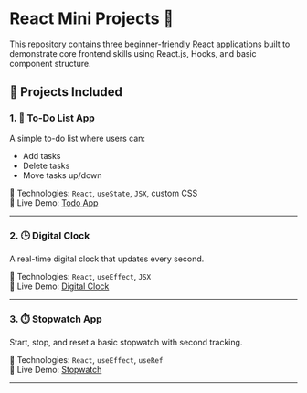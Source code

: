 # React Mini Projects 🧩

This repository contains three beginner-friendly React applications built to demonstrate core frontend skills using React.js, Hooks, and basic component structure.

## 📁 Projects Included

### 1. 📝 To-Do List App
A simple to-do list where users can:
- Add tasks
- Delete tasks
- Move tasks up/down

📌 Technologies: `React`, `useState`, `JSX`, custom CSS  
🔗 Live Demo: [Todo App](https://react-mini-projects-p55o.vercel.app/)

---

### 2. 🕒 Digital Clock
A real-time digital clock that updates every second.

📌 Technologies: `React`, `useEffect`, `JSX`  
🔗 Live Demo: [Digital Clock](https://react-mini-projects-two-self.vercel.app/)

---

### 3. ⏱️ Stopwatch App
Start, stop, and reset a basic stopwatch with second tracking.

📌 Technologies: `React`, `useEffect`, `useRef`  
🔗 Live Demo: [Stopwatch](https://react-mini-projects-jox3.vercel.app/)

---

